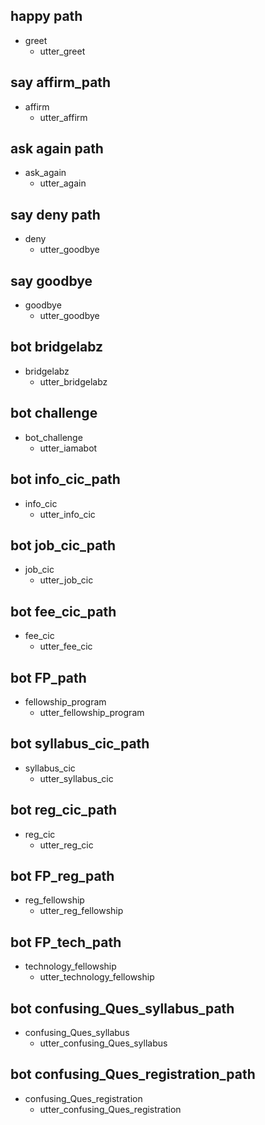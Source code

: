 ## happy path
* greet
  - utter_greet

## say affirm_path
* affirm
  - utter_affirm
  
## ask again path
* ask_again
  - utter_again

## say deny path
* deny
  - utter_goodbye

## say goodbye
* goodbye
  - utter_goodbye
  
## bot bridgelabz 
* bridgelabz
  - utter_bridgelabz
  
## bot challenge
* bot_challenge
  - utter_iamabot
  
## bot info_cic_path
* info_cic
  - utter_info_cic

## bot job_cic_path
* job_cic
  - utter_job_cic

## bot fee_cic_path
* fee_cic
  - utter_fee_cic

## bot FP_path
* fellowship_program
  - utter_fellowship_program

## bot syllabus_cic_path
* syllabus_cic
  - utter_syllabus_cic

## bot reg_cic_path
* reg_cic
  - utter_reg_cic

## bot FP_reg_path
* reg_fellowship
  - utter_reg_fellowship

## bot FP_tech_path
* technology_fellowship
  - utter_technology_fellowship
  
## bot confusing_Ques_syllabus_path
* confusing_Ques_syllabus
  - utter_confusing_Ques_syllabus

## bot confusing_Ques_registration_path
* confusing_Ques_registration
  - utter_confusing_Ques_registration
